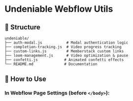 # Undeniable Webflow Utils

## 📁 Structure

```
undeniable/
├── auth-modal.js           # Modal authentication logic
├── completion-tracking.js  # Video progress tracking  
├── custom-links.js         # Memberstack custom links
├── loom-management.js      # Video optimization & pause
├── confetti.js            # Animated confetti effects
└── README.md              # Documentation
```

## 🚀 How to Use

### In Webflow Page Settings (before `</body>`):
